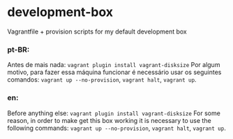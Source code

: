 # development-box
Vagrantfile + provision scripts for my default development box

### pt-BR:
Antes de mais nada: `vagrant plugin install vagrant-disksize`
Por algum motivo, para fazer essa máquina funcionar é necessário usar os seguintes comandos: `vagrant up --no-provision`, `vagrant halt`, `vagrant up`.

### en:
Before anything else: `vagrant plugin install vagrant-disksize`
For some reason, in order to make get this box working it is necessary to use the following commands: `vagrant up --no-provision`, `vagrant halt`, `vagrant up`.
